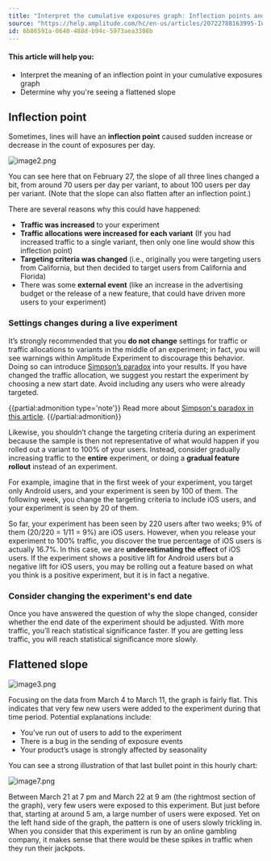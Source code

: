 ```yaml
---
title: "Interpret the cumulative exposures graph: Inflection points and flattened slopes"
source: "https://help.amplitude.com/hc/en-us/articles/20722788163995-Interpret-the-cumulative-exposures-graph-Inflection-points-and-flattened-slopes"
id: 6b86591a-0640-488d-b94c-5973aea3308b
---
```


#### This article will help you:

* Interpret the meaning of an inflection point in your cumulative exposures graph
* Determine why you're seeing a flattened slope

## Inflection point

Sometimes, lines will have an **inflection point** caused sudden increase or decrease in the count of exposures per day.

![image2.png](/output/img/advanced-techniques/image2-png.png)

You can see here that on February 27, the slope of all three lines changed a bit, from around 70 users per day per variant, to about 100 users per day per variant. (Note that the slope can also flatten after an inflection point.)

There are several reasons why this could have happened:

* **Traffic was increased** to your experiment
* **Traffic allocations were increased for each variant** (If you had increased traffic to a single variant, then only one line would show this inflection point)
* **Targeting criteria was changed** (i.e., originally you were targeting users from California, but then decided to target users from California and Florida)
* There was some **external event** (like an increase in the advertising budget or the release of a new feature, that could have driven more users to your experiment)

### Settings changes during a live experiment

It’s strongly recommended that you **do not change** settings for traffic or traffic allocations to variants in the middle of an experiment; in fact, you will see warnings within Amplitude Experiment to discourage this behavior. Doing so can introduce [Simpson’s paradox](https://en.wikipedia.org/wiki/Simpson's_paradox) into your results. If you have changed the traffic allocation, we suggest you restart the experiment by choosing a new start date. Avoid including any users who were already targeted.

{{partial:admonition type='note'}}
 Read more about [Simpson's paradox in this article](https://www.exp-platform.com/Documents/2009-ExPpitfalls.pdf).
{{/partial:admonition}}

Likewise, you shouldn’t change the targeting criteria during an experiment because the sample is then not representative of what would happen if you rolled out a variant to 100% of your users. Instead, consider gradually increasing traffic to the **entire** experiment, or doing a **gradual feature rollout** instead of an experiment.

For example, imagine that in the first week of your experiment, you target only Android users, and your experiment is seen by 100 of them. The following week, you change the targeting criteria to include iOS users, and your experiment is seen by 20 of them. 

So far, your experiment has been seen by 220 users after two weeks; 9% of them (20/220 = 1/11 = 9%) are iOS users. However, when you release your experiment to 100% traffic, you discover the true percentage of iOS users is actually 16.7%. In this case, we are **underestimating the effect** of iOS users. If the experiment shows a positive lift for Android users but a negative lift for iOS users, you may be rolling out a feature based on what you think is a positive experiment, but it is in fact a negative.

### Consider changing the experiment's end date

Once you have answered the question of why the slope changed, consider whether the end date of the experiment should be adjusted. With more traffic, you’ll reach statistical significance faster. If you are getting less traffic, you will reach statistical significance more slowly.

## Flattened slope

![image3.png](/output/img/advanced-techniques/image3-png.png)  

Focusing on the data from March 4 to March 11, the graph is fairly flat. This indicates that very few new users were added to the experiment during that time period. Potential explanations include:

* You’ve run out of users to add to the experiment
* There is a bug in the sending of exposure events
* Your product’s usage is strongly affected by seasonality

You can see a strong illustration of that last bullet point in this hourly chart:

![image7.png](/output/img/advanced-techniques/image7-png.png)

Between March 21 at 7 pm and March 22 at 9 am (the rightmost section of the graph), very few users were exposed to this experiment. But just before that, starting at around 5 am, a large number of users were exposed. Yet on the left hand side of the graph, the pattern is one of users slowly trickling in. When you consider that this experiment is run by an online gambling company, it makes sense that there would be these spikes in traffic when they run their jackpots.
